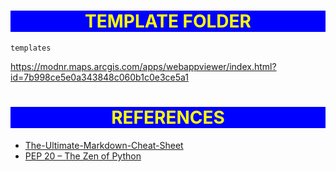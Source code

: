 <!--
readme.md

This is the readme.md file for thhe templates folder.

Description: This file provides the general description for the templates folder.
-->

<style>

r { color: Red}      /* Fail */
o { color: Orange }  /* Wait */
g { color: Green }   /* Pass */
l { color: Blue }

hr.red {border-top: 3px dashed red;}

.header {
    color: Yellow;
    width: auto;
    background-color: Blue;
    text-align: center;}

</style>


# <div class='header'>TEMPLATE FOLDER</div>

`templates`

https://modnr.maps.arcgis.com/apps/webappviewer/index.html?id=7b998ce5e0a343848c060b1c0e3ce5a1

# <div class="header">REFERENCES</div>
* [The-Ultimate-Markdown-Cheat-Sheet](https://github.com/lifeparticle/Markdown-Cheatsheet)
* [PEP 20 – The Zen of Python](https://peps.python.org/pep-0020/)
